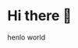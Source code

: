 <html>
<h1>Hi there 👋</h1>
henlo world
<!--
**teliajonasrosenlind/teliajonasrosenlind** is a ✨ _special_ ✨ repository because its `README.md` (this file) appears on your GitHub profile.

Here are some ideas to get you started:

- 🔭 I’m currently working on ...
- 🌱 I’m currently learning ...
- 👯 I’m looking to collaborate on ...
- 🤔 I’m looking for help with ...
- 💬 Ask me about ...
- 📫 How to reach me: ...
- 😄 Pronouns: ...
- ⚡ Fun fact: ...
-->
<script> 
  console.log("ping")

    
</script>
<script>
  /* ACE Widgets - Embed v15 */
  (function(e,t){var n=document.getElementsByTagName("script")[0];var i=document.createElement("script");i.type="module";
  window.ace=window.ace||{_c:[],_w:[],widget:function(e,t){window.ace._w.push([e,t])},
  configure:function(e){window.ace._c.push(e)}};i.async=true;i.src=e;
  if(t?.integrity){i.integrity=t.integrity;i.crossorigin="anonymous"}if(n?.parentNode){n.parentNode.insertBefore(i,n)}})
  ("https://widgets-dev.ace.teliacompany.net/embed/widgets-empty/3b7311d9-b670-4fdf-8c39-fe52ccac4b18?v=1.1.82-rc.20", {})
</script>

  
</html>

